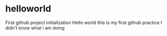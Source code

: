 # helloworld
First github project initialization
Hello world this is my first github practice
I didn't know what i am doing
